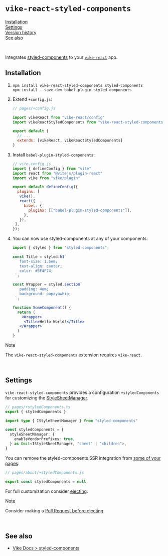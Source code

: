 # `vike-react-styled-components`

[Installation](#installation)  
[Settings](#settings)  
[Version history](https://github.com/vikejs/vike-react/blob/main/packages/vike-react-styled-components/CHANGELOG.md)  
[See also](#see-also)  

<br/>

Integrates [styled-components](https://styled-components.com) to your [`vike-react`](https://vike.dev/vike-react) app.

## Installation

1. ```
   npm install vike-react-styled-components styled-components
   npm install --save-dev babel-plugin-styled-components
   ```
   
2. Extend `+config.js`:
   ```js
   // pages/+config.js

   import vikeReact from "vike-react/config"
   import vikeReactStyledComponents from "vike-react-styled-components/config"

   export default {
     // ...
     extends: [vikeReact, vikeReactStyledComponents]
   }
   ```

3. Install `babel-plugin-styled-components`:
   ```js
   // vite.config.js
   import { defineConfig } from "vite"
   import react from "@vitejs/plugin-react"
   import vike from "vike/plugin"
   
   export default defineConfig({
     plugins: [
      vike(),
      react({
        babel: {
          plugins: [["babel-plugin-styled-components"]],
        },
      }),
    ],
   });
   ```

4. You can now use styled-components at any of your components.
   ```jsx
   import { styled } from "styled-components";

   const Title = styled.h1`
      font-size: 1.5em;
      text-align: center;
      color: #BF4F74;
    `;

   const Wrapper = styled.section`
      padding: 4em;
      background: papayawhip;
    `;

   function SomeComponent() {
     return (
       <Wrapper>
        <Title>Hello World!</Title>
      </Wrapper>
     )
   }
   ```

> [!NOTE]
> The `vike-react-styled-components` extension requires [`vike-react`](https://vike.dev/vike-react).

<br/>

## Settings

`vike-react-styled-components` provides a configuration `+styledComponents` for customizing the [StyleSheetManager](https://styled-components.com/docs/api#stylesheetmanager).

```ts
// pages/+styledComponents.ts
export { styledComponents }

import type { IStyleSheetManager } from "styled-components"

const styledComponents = {
  styleSheetManager: {
    enableVendorPrefixes: true,
  } as Omit<IStyleSheetManager, "sheet" | "children">,
}
```

You can remove the styled-components SSR integration from [some of your pages](https://vike.dev/config#inheritance):

```js
// pages/about/+styledComponents.js

export const styledComponents = null
```

For full customization consider [ejecting](https://vike.dev/eject).

> [!NOTE]
> Consider making a [Pull Request before ejecting](https://vike.dev/eject#when-to-eject).

<br/>

## See also

- [Vike Docs > styled-components](https://vike.dev/styled-components)

